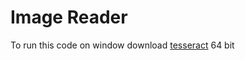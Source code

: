 # Image Reader

To run this code on window download [tesseract](https://github.com/UB-Mannheim/tesseract/wiki) 64 bit 